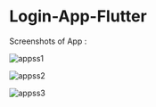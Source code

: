 # Login-App-Flutter

Screenshots of App :

![appss1](https://user-images.githubusercontent.com/53565103/215209965-da6b0d33-5030-4be8-abf7-a856628d8e02.png)

![appss2](https://user-images.githubusercontent.com/53565103/215210055-28edc987-a90b-4273-8e42-ec218e70533a.png)

![appss3](https://user-images.githubusercontent.com/53565103/215210164-ef207ba3-56fe-4a5e-9148-daa0b9ded50c.png)
